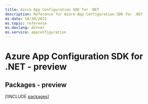 ```yaml
---
title: Azure App Configuration SDK for .NET
description: Reference for Azure App Configuration SDK for .NET
ms.date: 10/30/2023
ms.topic: reference
ms.devlang: dotnet
ms.service: appconfiguration
---
```

# Azure App Configuration SDK for .NET - preview
## Packages - preview
[!INCLUDE [packages](app-configuration-index.md)]